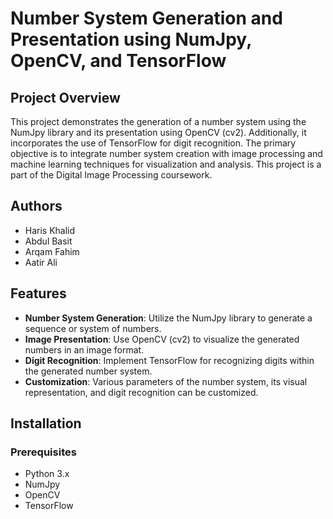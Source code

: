 # Number System Generation and Presentation using NumJpy, OpenCV, and TensorFlow

## Project Overview
This project demonstrates the generation of a number system using the NumJpy library and its presentation using OpenCV (cv2). Additionally, it incorporates the use of TensorFlow for digit recognition. The primary objective is to integrate number system creation with image processing and machine learning techniques for visualization and analysis. This project is a part of the Digital Image Processing coursework.

## Authors
- Haris Khalid
- Abdul Basit
- Arqam Fahim
- Aatir Ali

## Features
- **Number System Generation**: Utilize the NumJpy library to generate a sequence or system of numbers.
- **Image Presentation**: Use OpenCV (cv2) to visualize the generated numbers in an image format.
- **Digit Recognition**: Implement TensorFlow for recognizing digits within the generated number system.
- **Customization**: Various parameters of the number system, its visual representation, and digit recognition can be customized.

## Installation

### Prerequisites
- Python 3.x
- NumJpy
- OpenCV
- TensorFlow
